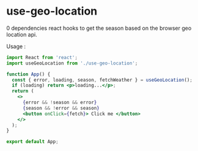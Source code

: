 # use-geo-location

0 dependencies react hooks to get the season based on the browser geo location api.

Usage : 
```jsx
import React from 'react';
import useGeoLocation from './use-geo-location';

function App() {
  const { error, loading, season, fetchWeather } = useGeoLocation();
  if (loading) return <p>loading...</p>;
  return (
    <>
      {error && !season && error}
      {season && !error && season}
      <button onClick={fetch}> Click me </button>
    </>
  );
}

export default App;




```